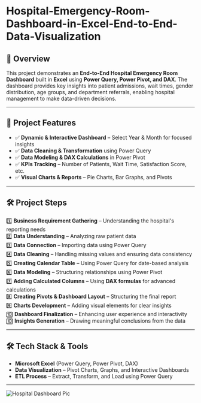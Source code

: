 # Hospital-Emergency-Room-Dashboard-in-Excel-End-to-End-Data-Visualization

## 📌 Overview
This project demonstrates an **End-to-End Hospital Emergency Room Dashboard** built in **Excel** using **Power Query, Power Pivot, and DAX**. The dashboard provides key insights into patient admissions, wait times, gender distribution, age groups, and department referrals, enabling hospital management to make data-driven decisions.

---

## 🚀 Project Features  
- ✅ **Dynamic & Interactive Dashboard** – Select Year & Month for focused insights  
- ✅ **Data Cleaning & Transformation** using Power Query  
- ✅ **Data Modeling & DAX Calculations** in Power Pivot  
- ✅ **KPIs Tracking** – Number of Patients, Wait Time, Satisfaction Score, etc.  
- ✅ **Visual Charts & Reports** – Pie Charts, Bar Graphs, and Pivots  

---

## 🛠️ Project Steps  

1️⃣ **Business Requirement Gathering** – Understanding the hospital's reporting needs  
2️⃣ **Data Understanding** – Analyzing raw patient data  
3️⃣ **Data Connection** – Importing data using Power Query  
4️⃣ **Data Cleaning** – Handling missing values and ensuring data consistency  
5️⃣ **Creating Calendar Table** – Using Power Query for date-based analysis  
6️⃣ **Data Modeling** – Structuring relationships using Power Pivot  
7️⃣ **Adding Calculated Columns** – Using **DAX formulas** for advanced calculations  
8️⃣ **Creating Pivots & Dashboard Layout** – Structuring the final report  
9️⃣ **Charts Development** – Adding visual elements for clear insights  
🔟 **Dashboard Finalization** – Enhancing user experience and interactivity  
🔟 **Insights Generation** – Drawing meaningful conclusions from the data  

---   

## 🛠️ Tech Stack & Tools  
- **Microsoft Excel** (Power Query, Power Pivot, DAX)  
- **Data Visualization** – Pivot Charts, Graphs, and Interactive Dashboards  
- **ETL Process** – Extract, Transform, and Load using Power Query  

---

![Hospital Dashboard Pic](https://github.com/user-attachments/assets/db4014be-fad0-4cbb-8972-a1adbb56ccff)
